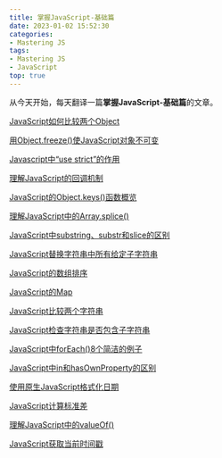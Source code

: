 ```yaml
---
title: 掌握JavaScript-基础篇
date: 2023-01-02 15:52:30
categories:
- Mastering JS
tags:
- Mastering JS
- JavaScript
top: true
---
```


从今天开始，每天翻译一篇**掌握JavaScript-基础篇**的文章。

<!-- more -->

[JavaScript如何比较两个Object](/post/how-to-compare-objects-in-javascript/)

[用Object.freeze()使JavaScript对象不可变](/post/make-javascript-objects-immutable-with-object-freeze/)

[Javascript中“use strict”的作用](/post/what-does-use-strict-do-in-javascript/)

[理解JavaScript的回调机制](/post/understanding-callbacks-in-javascript/)

[JavaScript的Object.keys()函数概览](/post/an-overview-of-the-object-keys-function-in-javascript/)

[理解JavaScript中的Array.splice()](/post/understanding-array-splice-in-javascript/)

[JavaScript中substring、substr和slice的区别](/post/substring-vs-substr-vs-slice-in-javascript/)

[JavaScript替换字符串中所有给定子字符串](/post/replace-all-instances-of-a-string-in-javascript/)

[JavaScript的数组排序](/post/sorting-an-array-in-javascript/)

[JavaScript的Map](/post/maps-in-javascript)

[JavaScript比较两个字符串](/post/compare-two-strings-in-javascript/)

[JavaScript检查字符串是否包含子字符串](/post/check-if-a-string-contains-a-substring-in-javascript/)

[JavaScript中forEach()8个简洁的例子](/post/8-neat-examples-with-foreach-in-javascript/)

[JavaScript中in和hasOwnProperty的区别](/post/the-difference-between-in-and-hasownproperty-in-javascript/)

[使用原生JavaScript格式化日期](/post/format-dates-using-vanilla-javascript/)

[JavaScript计算标准差](/post/calculate-standard-deviation-in-javascript/)

[理解JavaScript中的valueOf()](/post/understand-valueof-in-javascript/)

[JavaScript获取当前时间戳](/post/get-the-current-timestamp-in-javascript/)